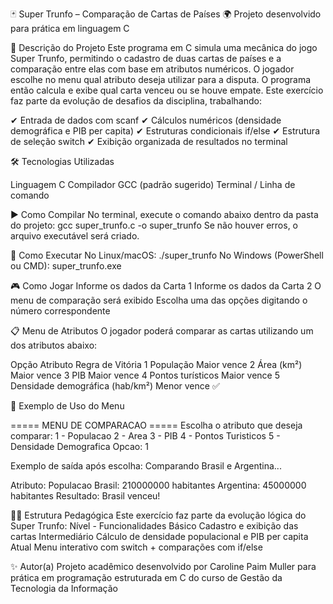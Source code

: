 🃏 Super Trunfo – Comparação de Cartas de Países 🌍
Projeto desenvolvido para prática em linguagem C

📌 Descrição do Projeto
Este programa em C simula uma mecânica do jogo Super Trunfo, permitindo o cadastro de duas cartas de países e a comparação entre elas com base em atributos numéricos.
O jogador escolhe no menu qual atributo deseja utilizar para a disputa. O programa então calcula e exibe qual carta venceu ou se houve empate.
Este exercício faz parte da evolução de desafios da disciplina, trabalhando:

✔ Entrada de dados com scanf
✔ Cálculos numéricos (densidade demográfica e PIB per capita)
✔ Estruturas condicionais if/else
✔ Estrutura de seleção switch
✔ Exibição organizada de resultados no terminal

🛠️ Tecnologias Utilizadas

Linguagem C
Compilador GCC (padrão sugerido)
Terminal / Linha de comando

▶️ Como Compilar
No terminal, execute o comando abaixo dentro da pasta do projeto:
gcc super_trunfo.c -o super_trunfo
Se não houver erros, o arquivo executável será criado.

🚀 Como Executar
No Linux/macOS:
./super_trunfo
No Windows (PowerShell ou CMD):
super_trunfo.exe

🎮 Como Jogar
Informe os dados da Carta 1
Informe os dados da Carta 2
O menu de comparação será exibido
Escolha uma das opções digitando o número correspondente

📋 Menu de Atributos
O jogador poderá comparar as cartas utilizando um dos atributos abaixo:

Opção	Atributo	Regra de Vitória
1	População	Maior vence
2	Área (km²)	Maior vence
3	PIB	Maior vence
4	Pontos turísticos	Maior vence
5	Densidade demográfica (hab/km²)	Menor vence ✅

📌 Exemplo de Uso do Menu

===== MENU DE COMPARACAO =====
Escolha o atributo que deseja comparar:
1 - Populacao
2 - Area
3 - PIB
4 - Pontos Turisticos
5 - Densidade Demografica
Opcao: 1

Exemplo de saída após escolha:
Comparando Brasil e Argentina...

Atributo: Populacao
Brasil: 210000000 habitantes
Argentina: 45000000 habitantes
Resultado: Brasil venceu!

🧑‍💻 Estrutura Pedagógica
Este exercício faz parte da evolução lógica do Super Trunfo:
Nível	- Funcionalidades
Básico	Cadastro e exibição das cartas
Intermediário	Cálculo de densidade populacional e PIB per capita
Atual	Menu interativo com switch + comparações com if/else

✨ Autor(a)
Projeto acadêmico desenvolvido por Caroline Paim Muller para prática em programação estruturada em C do curso de Gestão da Tecnologia da Informação
